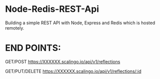 # Node-Redis-REST-Api

Building a simple REST API with Node, Express and Redis which is hosted remotely.

# END POINTS:

GET/POST
https://XXXXXX.scalingo.io/api/v1/reflections

GET/PUT/DELETE
https://XXXXXX.scalingo.io/api/v1/reflections/:id
